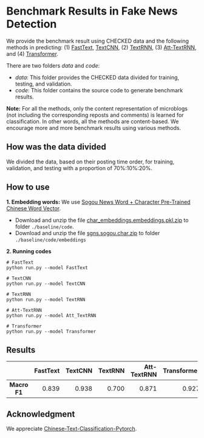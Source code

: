 # Benchmark Results in Fake News Detection

We provide the benchmark result using CHECKED data and the following methods in predicting: (1) [FastText](https://arxiv.org/pdf/1607.01759.pdf), [TextCNN](https://arxiv.org/pdf/1408.5882.pdf), (2) [TextRNN](https://arxiv.org/pdf/1605.05101.pdf), (3) [Att-TextRNN](https://www.aclweb.org/anthology/P16-2034.pdf), and (4) [Transformer](https://arxiv.org/pdf/1706.03762.pdf).

There are two folders *data* and *code*:
* *data*: This folder provides the CHECKED data divided for training, testing, and validation.
* *code*: This folder contains the source code to generate benchmark results.

**Note:** For all the methods, only the content representation of microblogs (not including the corresponding reposts and comments) is learned for classification. In other words, all the methods are content-based. We encourage more and more benchmark results using various methods.

## How was the data divided

We divided the data, based on their posting time order, for training, validation, and testing with a proportion of 70%:10%:20%.

## How to use

**1. Embedding words:** We use [Sogou News Word + Character Pre-Trained Chinese Word Vector](https://github.com/Embedding/Chinese-Word-Vectors). 
* Download and unzip the file [char_embeddings.embeddings.pkl.zip]((https://drive.google.com/drive/folders/1ZyQa76PCDm80afwnTqYMwOxlqrPHxP8Y?usp=sharing)) to folder `./baseline/code`.
* Download and unzip the file [sgns.sogou.char.zip](https://drive.google.com/drive/folders/1ZyQa76PCDm80afwnTqYMwOxlqrPHxP8Y?usp=sharing) to folder `./baseline/code/embeddings`

**2. Running codes**
```
# FastText
python run.py --model FastText

# TextCNN
python run.py --model TextCNN

# TextRNN
python run.py --model TextRNN

# Att-TextRNN
python run.py --model Att_TextRNN

# Transformer
python run.py --model Transformer
```


## Results
|              | FastText | TextCNN  | TextRNN  | Att-TextRNN | Transformer |
|:------------:|---------:|---------:|---------:|------------:|------------:|
| **Macro F1** |    0.839 |    0.938 |    0.700 |       0.871 |       0.927 |


## Acknowledgment
We appreciate [Chinese-Text-Classification-Pytorch](https://github.com/649453932/Chinese-Text-Classification-Pytorch).
